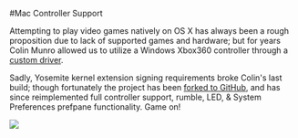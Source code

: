#Mac Controller Support

Attempting to play video games natively on OS X has always been a rough proposition due to lack of supported games and hardware; but for years Colin Munro allowed us to utilize a Windows Xbox360 controller through a [custom driver](http://tattiebogle.net/index.php/ProjectRoot/Xbox360Controller/OsxDriver). 

Sadly, Yosemite kernel extension signing requirements broke Colin's last build; though fortunately the project has been [forked to GitHub](https://github.com/d235j/360Controller), and has since reimplemented full controller support, rumble, LED, & System Preferences prefpane functionality. Game on!

![](http://images.thoughtbot.com/TIL/xboxPrefPane.jpg)
